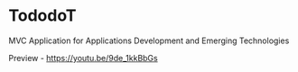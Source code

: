 # TododoT
MVC Application for Applications Development and Emerging Technologies

Preview - https://youtu.be/9de_1kkBbGs
